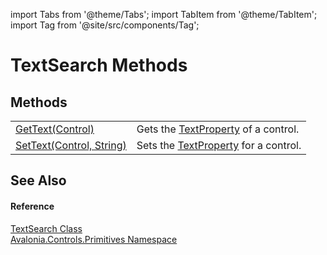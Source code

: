import Tabs from '@theme/Tabs'; 
import TabItem from '@theme/TabItem'; 
import Tag from '@site/src/components/Tag'; 

# TextSearch Methods




## Methods
<table>
<tr>
<td><a href="M_Avalonia_Controls_Primitives_TextSearch_GetText">GetText(Control)</a></td>
<td>Gets the <a href="F_Avalonia_Controls_Primitives_TextSearch_TextProperty">TextProperty</a> of a control.</td>
</tr>
<tr>
<td><a href="M_Avalonia_Controls_Primitives_TextSearch_SetText">SetText(Control, String)</a></td>
<td>Sets the <a href="F_Avalonia_Controls_Primitives_TextSearch_TextProperty">TextProperty</a> for a control.</td>
</tr>
</table>

## See Also


#### Reference
<a href="T_Avalonia_Controls_Primitives_TextSearch">TextSearch Class</a>  
<a href="N_Avalonia_Controls_Primitives">Avalonia.Controls.Primitives Namespace</a>  
